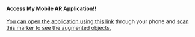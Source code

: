 
#### Access My Mobile AR Application!!

[You can open the application using this link](https://Manuli1998.github.io/index.html) through your phone and [scan this marker to see the augmented objects.](https://killcloud.nyc3.digitaloceanspaces.com/assets/Hiro_marker_ARjs.png)
